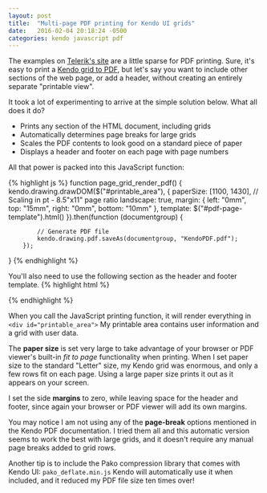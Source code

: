 ```yaml
---
layout: post
title:  "Multi-page PDF printing for Kendo UI grids"
date:   2016-02-04 20:18:24 -0500
categories: kendo javascript pdf
---
```

The examples on <a href="http://docs.telerik.com/kendo-ui/framework/drawing/pdf-output" targe="_blank">Telerik's site</a> are a little sparse for PDF printing. Sure, it's easy to print a <a href="http://demos.telerik.com/kendo-ui/grid/pdf-export" target="_blank">Kendo grid to PDF</a>, but let's say you want to include other sections of the web page, or add a header, without creating an entirely separate "printable view".

It took a lot of experimenting to arrive at the simple solution below. What all does it do?

- Prints any section of the HTML document, including grids
- Automatically determines page breaks for large grids
- Scales the PDF contents to look good on a standard piece of paper
- Displays a header and footer on each page with page numbers


All that power is packed into this JavaScript function:

{% highlight js %}
function page_grid_render_pdf() {
    kendo.drawing.drawDOM($("#printable_area"),
        {
            paperSize: [1100, 1430], // Scaling in pt - 8.5"x11" page ratio
            landscape: true,
            margin: { left: "0mm", top: "15mm", right: "0mm", bottom: "10mm" },
            template: $("#pdf-page-template").html()
        }).then(function (documentgroup) {

            // Generate PDF file
            kendo.drawing.pdf.saveAs(documentgroup, "KendoPDF.pdf");
        });
}
{% endhighlight %}

You'll also need to use the following section as the header and footer template.
{% highlight html %}
<script type="x/kendo-template" id="pdf-page-template">
    <div class="pdf-page-template">
        <div class="pdf-page-header">
            <span style="font-size: 140%;">
                PDF Printing with Kendo UI
            </span>
            <div style="float: right">Page #:pageNum# of #:totalPages#</div>
        </div>
        <div class="pdf-page-footer">
            <div style="float: right">Page #:pageNum# of #:totalPages#</div>
        </div>
    </div>
</script>
{% endhighlight %}

When you call the JavaScript printing function, it will render everything in `<div id="printable_area">` My printable area contains user information and a grid with user data.

The <strong>paper size</strong> is set very large to take advantage of your browser or PDF viewer's built-in <em>fit to page</em> functionality when printing. When I set paper size to the standard "Letter" size, my Kendo grid was enormous, and only a few rows fit on each page.  Using a large paper size prints it out as it appears on your screen.

I set the side <strong>margins</strong> to zero, while leaving space for the header and footer, since again your browser or PDF viewer will add its own margins.

You may notice I am not using any of the <strong>page-break</strong> options mentioned in the Kendo PDF documentation. I tried them all and this automatic version seems to work the best with large grids, and it doesn't require any manual page breaks added to grid rows.

Another tip is to include the Pako compression library that comes with Kendo UI: `pako_deflate.min.js` Kendo will automatically use it when included, and it reduced my PDF file size ten times over!